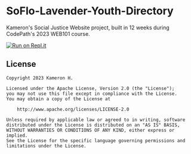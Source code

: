 # SoFlo-Lavender-Youth-Directory
Kameron's Social Justice Website project, built in 12 weeks during CodePath's 2023 WEB101 course. 

[![Run on Repl.it](https://replit.com/badge/github/kameron-h/SoFlo-Lavender-Youth-Directory)](https://replit.com/new/github/kameron-h/SoFlo-Lavender-Youth-Directory)

## License

    Copyright 2023 Kameron H.

    Licensed under the Apache License, Version 2.0 (the "License");
    you may not use this file except in compliance with the License.
    You may obtain a copy of the License at

        http://www.apache.org/licenses/LICENSE-2.0

    Unless required by applicable law or agreed to in writing, software
    distributed under the License is distributed on an "AS IS" BASIS,
    WITHOUT WARRANTIES OR CONDITIONS OF ANY KIND, either express or implied.
    See the License for the specific language governing permissions and
    limitations under the License.

